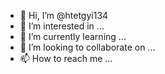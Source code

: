 - 👋 Hi, I’m @htetgyi134
- 👀 I’m interested in ...
- 🌱 I’m currently learning ...
- 💞️ I’m looking to collaborate on ...
- 📫 How to reach me ...

<!---
htetgyi134/htetgyi134 is a ✨ special ✨ repository because its `README.md` (this file) appears on your GitHub profile.
You can click the Preview link to take a look at your changes.
--


